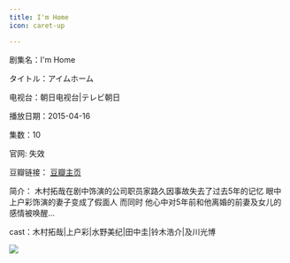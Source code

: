 ```yaml
---
title: I'm Home
icon: caret-up

---
```


剧集名：I'm Home

タイトル：アイムホーム

电视台：朝日电视台|テレビ朝日

播放日期：2015-04-16

集数：10

官网: 失效

豆瓣链接： [豆瓣主页](https://movie.douban.com/subject/26309938/)


简介： 木村拓哉在剧中饰演的公司职员家路久因事故失去了过去5年的记忆 眼中上户彩饰演的妻子变成了假面人 而同时 他心中对5年前和他离婚的前妻及女儿的感情被唤醒… ​​​

cast：木村拓哉|上户彩|水野美纪|田中圭|铃木浩介|及川光博

![](https://listpic.tsgsanjiao.com/2015/2015imhome.jpg)